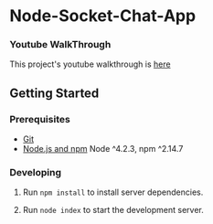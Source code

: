 # Node-Socket-Chat-App

### Youtube WalkThrough
This project's youtube walkthrough is [here](https://youtu.be/GnidC9N0OqQ)
## Getting Started

### Prerequisites

- [Git](https://git-scm.com/)
- [Node.js and npm](nodejs.org) Node ^4.2.3, npm ^2.14.7

### Developing

1. Run `npm install` to install server dependencies.

2. Run `node index` to start the development server.
